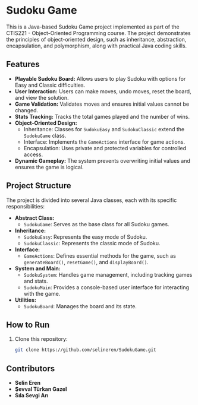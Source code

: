 # Sudoku Game

This is a Java-based Sudoku Game project implemented as part of the CTIS221 - Object-Oriented Programming course. The project demonstrates the principles of object-oriented design, such as inheritance, abstraction, encapsulation, and polymorphism, along with practical Java coding skills.

## Features

- **Playable Sudoku Board:** Allows users to play Sudoku with options for Easy and Classic difficulties.
- **User Interaction:** Users can make moves, undo moves, reset the board, and view the solution.
- **Game Validation:** Validates moves and ensures initial values cannot be changed.
- **Stats Tracking:** Tracks the total games played and the number of wins.
- **Object-Oriented Design:**
  - Inheritance: Classes for `SudokuEasy` and `SudokuClassic` extend the `SudokuGame` class.
  - Interface: Implements the `GameActions` interface for game actions.
  - Encapsulation: Uses private and protected variables for controlled access.
- **Dynamic Gameplay:** The system prevents overwriting initial values and ensures the game is logical.

## Project Structure

The project is divided into several Java classes, each with its specific responsibilities:

- **Abstract Class:**
  - `SudokuGame`: Serves as the base class for all Sudoku games.
- **Inheritance:**
  - `SudokuEasy`: Represents the easy mode of Sudoku.
  - `SudokuClassic`: Represents the classic mode of Sudoku.
- **Interface:**
  - `GameActions`: Defines essential methods for the game, such as `generateBoard()`, `resetGame()`, and `displayBoard()`.
- **System and Main:**
  - `SudokuSystem`: Handles game management, including tracking games and stats.
  - `SudokuMain`: Provides a console-based user interface for interacting with the game.
- **Utilities:**
  - `SudokuBoard`: Manages the board and its state.

## How to Run

1. Clone this repository:
   ```bash
   git clone https://github.com/selineren/SudokuGame.git

## Contributors

- **Selin Eren**
- **Şevval Türkan Gazel**
- **Sıla Sevgi Arı**